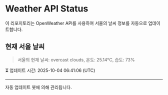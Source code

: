 
# Weather API Status

이 리포지토리는 OpenWeather API를 사용하여 서울의 날씨 정보를 자동으로 업데이트합니다.

## 현재 서울 날씨
> 서울의 현재 날씨: overcast clouds, 온도: 25.14°C, 습도: 73%

⏳ 업데이트 시간: 2025-10-04 06:41:06 (UTC)

---
자동 업데이트 봇에 의해 관리됩니다.
